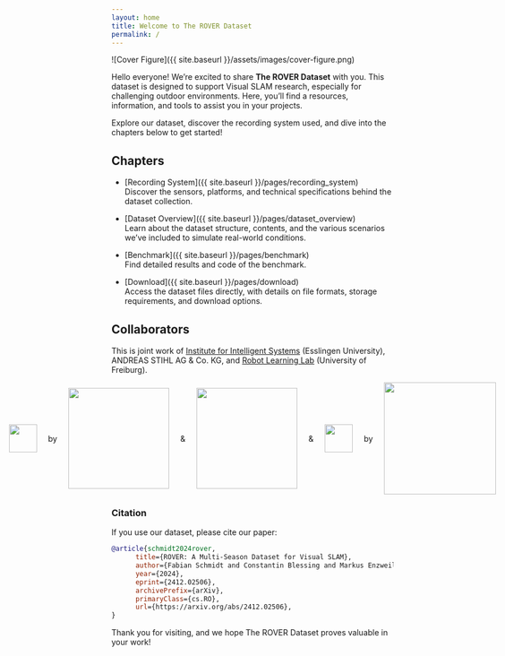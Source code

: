 ```yaml
---
layout: home
title: Welcome to The ROVER Dataset
permalink: /
---
```


![Cover Figure]({{ site.baseurl }}/assets/images/cover-figure.png)

Hello everyone! We’re excited to share **The ROVER Dataset** with you. This dataset is designed to support Visual SLAM research, especially for challenging outdoor environments. Here, you’ll find a resources, information, and tools to assist you in your projects.

Explore our dataset, discover the recording system used, and dive into the chapters below to get started!

## Chapters
- [Recording System]({{ site.baseurl }}/pages/recording_system)  
  Discover the sensors, platforms, and technical specifications behind the dataset collection.

- [Dataset Overview]({{ site.baseurl }}/pages/dataset_overview)  
  Learn about the dataset structure, contents, and the various scenarios we’ve included to simulate real-world conditions.

- [Benchmark]({{ site.baseurl }}/pages/benchmark)  
  Find detailed results and code of the benchmark.

- [Download]({{ site.baseurl }}/pages/download)  
  Access the dataset files directly, with details on file formats, storage requirements, and download options.


## Collaborators
This is joint work of [Institute for Intelligent Systems](https://www.hs-esslingen.de/en/research/projects/research-institutes-groups/iis-institute-for-intelligent-systems) (Esslingen University), ANDREAS STIHL AG & Co. KG, and [Robot Learning Lab](https://rl.uni-freiburg.de/) (University of Freiburg).

<div style="display: flex; justify-content: center; align-items: center; gap: 20px;">
  <img src="{{ site.baseurl }}/assets/images/iis_logo_full_bitmap.jpg" height="50"> by 
  <img src="{{ site.baseurl }}/assets/images/esslingen_university.png" width="180"> &
  <img src="{{ site.baseurl }}/assets/images/stihl.png" width="180"> &
  <img src="{{ site.baseurl }}/assets/images/rl_freiburg.png" height="50"> by 
  <img src="{{ site.baseurl }}/assets/images/uni_freiburg.jpg" width="200">
</div>

### Citation
If you use our dataset, please cite our paper:
```bibtex
@article{schmidt2024rover,
      title={ROVER: A Multi-Season Dataset for Visual SLAM}, 
      author={Fabian Schmidt and Constantin Blessing and Markus Enzweiler and Abhinav Valada},
      year={2024},
      eprint={2412.02506},
      archivePrefix={arXiv},
      primaryClass={cs.RO},
      url={https://arxiv.org/abs/2412.02506}, 
}
```

Thank you for visiting, and we hope The ROVER Dataset proves valuable in your work!
